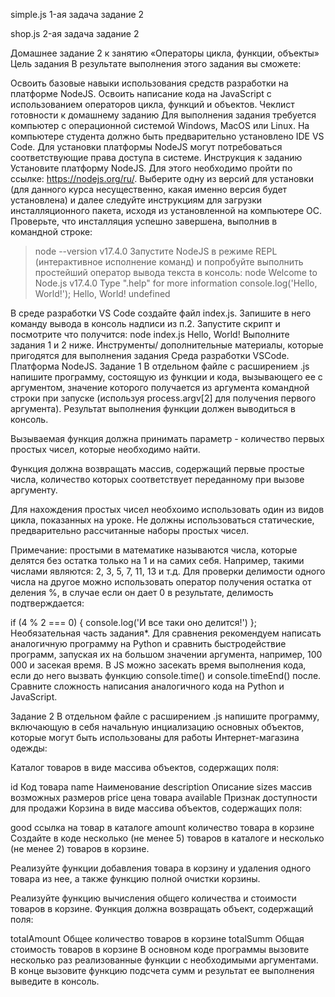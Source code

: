 simple.js 1-ая задача задание 2

shop.js 2-ая задача задание 2

Домашнее задание 2 к занятию «Операторы цикла, функции, объекты»
Цель задания
В результате выполнения этого задания вы сможете:

Освоить базовые навыки использования средств разработки на платформе NodeJS.
Освоить написание кода на JavaScript с использованием операторов цикла, функций и объектов.
Чеклист готовности к домашнему заданию
Для выполнения задания требуется компьютер с операционной системой Windows, MacOS или Linux.
На компьютере студента должно быть предварительно установлено IDE VS Code.
Для установки платформы NodeJS могут потребоваться соответствующие права доступа в системе.
Инструкция к заданию
Установите платформу NodeJS. Для этого необходимо пройти по ссылке: https://nodejs.org/ru/. Выберите одну из версий для установки (для данного курса несущественно, какая именно версия будет установлена) и далее следуйте инструкциям для загрузки инсталляционного пакета, исходя из установленной на компьютере ОС. Проверьте, что инсталляция успешно завершена, выполнив в командной строке:
> node --version
v17.4.0
Запустите NodeJS в режиме REPL (интерактивное исполнение команд) и попробуйте выполнить простейший оператор вывода текста в консоль:
> node
Welcome to Node.js v17.4.0
Type ".help" for more information
> console.log('Hello, World!');
Hello, World!
undefined
>
В среде разработки VS Code создайте файл index.js. Запишите в него команду вывода в консоль надписи из п.2. Запустите скрипт и посмотрите что получится:
node index.js
Hello, World!
Выполните задания 1 и 2 ниже.
Инструменты/ дополнительные материалы, которые пригодятся для выполнения задания
Среда разработки VSCode.
Платформа NodeJS.
Задание 1
В отдельном файле с расширением .js напишите программу, состоящую из функции и кода, вызывающего ее с аргументом, значение которого получается из аргумента командной строки при запуске (используя process.argv[2] для получения первого аргумента). Результат выполнения функции должен выводиться в консоль.

Вызываемая функция должна принимать параметр - количество первых простых чисел, которые необходимо найти.

Функция должна возвращать массив, содержащий первые простые числа, количество которых соответствует переданному при вызове аргументу.

Для нахождения простых чисел необхоимо использовать один из видов цикла, показанных на уроке. Не должны использоваться статические, предварительно рассчитанные наборы простых чисел.

Примечание: простыми в математике называются числа, которые делятся без остатка только на 1 и на самих себя. Например, такими числами являются: 2, 3, 5, 7, 11, 13 и т.д. Для проверки делимости одного числа на другое можно использовать оператор получения остатка от деления %, в случае если он дает 0 в результате, делимость подтверждается:

if (4 % 2 === 0) { console.log('И все таки оно делится!') };
Необязательная часть задания*. Для сравнения рекомендуем написать аналогичную программу на Python и сравнить быстродействие программ, запуская их на большом значении аргумента, например, 100 000 и засекая время. В JS можно засекать время выполнения кода, если до него вызвать функцию console.time() и console.timeEnd() после. Сравните сложность написания аналогичного кода на Python и JavaScript.

Задание 2
В отдельном файле с расширением .js напишите программу, включающую в себя начальную инциализацию основных объектов, которые могут быть использованы для работы Интернет-магазина одежды:

Каталог товаров в виде массива объектов, содержащих поля:

 id            Код товара
 name          Наименование
 description   Описание
 sizes         массив возможных размеров
 price         цена товара
 available     Признак доступности для продажи
Корзина в виде массива объектов, содержащих поля:

good           ссылка на товар в каталоге
amount         количество товара в корзине
Создайте в коде несколько (не менее 5) товаров в каталоге и несколько (не менее 2) товаров в корзине.

Реализуйте функции добавления товара в корзину и удаления одного товара из нее, а также функцию полной очистки корзины.

Реализуйте функцию вычисления общего количества и стоимости товаров в корзине. Функция должна возвращать объект, содержащий поля:

totalAmount    Общее количество товаров в корзине
totalSumm      Общая стоимость товаров в корзине
В основном коде программы вызовите несколько раз реализованные функции с необходимыми аргументами. В конце вызовите функцию подсчета сумм и результат ее выполнения выведите в консоль.
